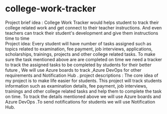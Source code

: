 # college-work-tracker
Project brief idea : College Work Tracker would helps student to track their college related work and get connect to their teacher instructions. And even teachers can track their student's development and give them instructions time to time  
Project idea: Every student will have number of tasks assigned such as topics related to examination, fee payment, job interviews, applications, scholarships, trainings, projects and other college related tasks. To make sure the task mentioned above are are completed on time we need a tracker to track the assigned tasks to be completed by students for their better future , We will use Azure boards to track ,Azure DevOps for other requirements and Notification Hub .
project descriptions :  The core idea of my project is to make life easier for students. This project will track students information such as examination details, fee payment, job interviews, trainings and other college related tasks and help them to complete the task on time. To track the details mentioned above we will use Azure boards and Azure DevOps .To send notifications for students we will use Notification Hub.
